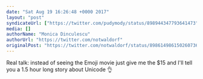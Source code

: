 ```yaml
---
date: "Sat Aug 19 16:26:48 +0000 2017"
layout: "post"
syndicateUrl: ["https://twitter.com/pudymody/status/898944347793641473"]
media: []
authorName: "Monica Dinculescu"
authorUrl: "https://twitter.com/notwaldorf"
originalPost: "https://twitter.com/notwaldorf/status/898614986150260736"
---
```

Real talk: instead of seeing the Emoji movie just give me the $15 and I'll tell you a 1.5 hour long story about Unicode 👌